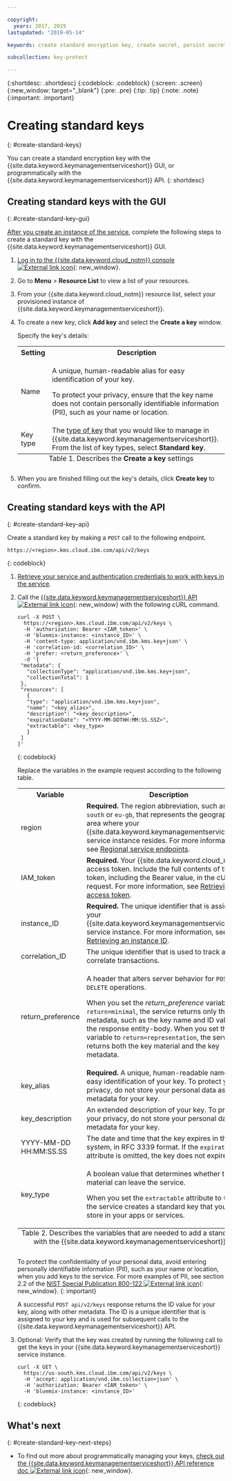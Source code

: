 ```yaml
---

copyright:
  years: 2017, 2019
lastupdated: "2019-05-14"

keywords: create standard encryption key, create secret, persist secret, create encryption key, standard encryption key API examples

subcollection: key-protect

---
```


{:shortdesc: .shortdesc}
{:codeblock: .codeblock}
{:screen: .screen}
{:new_window: target="_blank"}
{:pre: .pre}
{:tip: .tip}
{:note: .note}
{:important: .important}

# Creating standard keys
{: #create-standard-keys}

You can create a standard encryption key with the {{site.data.keyword.keymanagementserviceshort}} GUI, or programmatically with the {{site.data.keyword.keymanagementserviceshort}} API.
{: shortdesc}

## Creating standard keys with the GUI
{: #create-standard-key-gui}

[After you create an instance of the service](/docs/services/key-protect?topic=key-protect-provision), complete the following steps to create a standard key with the {{site.data.keyword.keymanagementserviceshort}} GUI.

1. [Log in to the {{site.data.keyword.cloud_notm}} console ![External link icon](../../icons/launch-glyph.svg "External link icon")](https://{DomainName}/){: new_window}.
2. Go to **Menu** &gt; **Resource List** to view a list of your resources.
3. From your {{site.data.keyword.cloud_notm}} resource list, select your provisioned instance of {{site.data.keyword.keymanagementserviceshort}}.
4. To create a new key, click **Add key** and select the **Create a key** window.

    Specify the key's details:

    <table>
      <tr>
        <th>Setting</th>
        <th>Description</th>
      </tr>
      <tr>
        <td>Name</td>
        <td>
          <p>A unique, human-readable alias for easy identification of your key.</p>
          <p>To protect your privacy, ensure that the key name does not contain personally identifiable information (PII), such as your name or location.</p>
        </td>
      </tr>
      <tr></tr>
        <td>Key type</td>
        <td>The <a href="/docs/services/key-protect/concepts?topic=key-protect-envelope-encryption#key-types">type of key</a> that you would like to manage in {{site.data.keyword.keymanagementserviceshort}}. From the list of key types, select <b>Standard key</b>.</td>
      </tr>
      <caption style="caption-side:bottom;">Table 1. Describes the <b>Create a key</b> settings</caption>
    </table>

5. When you are finished filling out the key's details, click **Create key** to confirm. 

## Creating standard keys with the API
{: #create-standard-key-api}

Create a standard key by making a `POST` call to the following endpoint.

```
https://<region>.kms.cloud.ibm.com/api/v2/keys
```
{: codeblock}

1. [Retrieve your service and authentication credentials to work with keys in the service](/docs/services/key-protect?topic=key-protect-set-up-api).

2. Call the [{{site.data.keyword.keymanagementserviceshort}} API ![External link icon](../../icons/launch-glyph.svg "External link icon")](https://{DomainName}/apidocs/key-protect){: new_window} with the following cURL command.

    ```cURL
    curl -X POST \
      https://<region>.kms.cloud.ibm.com/api/v2/keys \
      -H 'authorization: Bearer <IAM_token>' \
      -H 'bluemix-instance: <instance_ID>' \
      -H 'content-type: application/vnd.ibm.kms.key+json' \
      -H 'correlation-id: <correlation_ID>' \
      -H 'prefer: <return_preference>' \
      -d '{
     "metadata": {
       "collectionType": "application/vnd.ibm.kms.key+json",
       "collectionTotal": 1
     },
     "resources": [
       {
       "type": "application/vnd.ibm.kms.key+json",
       "name": "<key_alias>",
       "description": "<key_description>",
       "expirationDate": "<YYYY-MM-DDTHH:MM:SS.SSZ>",
       "extractable": <key_type>
       }
     ]
    }'
    ```
    {: codeblock}

    Replace the variables in the example request according to the following table.
    <table>
      <tr>
        <th>Variable</th>
        <th>Description</th>
      </tr>
      <tr>
        <td><varname>region</varname></td>
        <td><strong>Required.</strong> The region abbreviation, such as <code>us-south</code> or <code>eu-gb</code>, that represents the geographic area where your {{site.data.keyword.keymanagementserviceshort}} service instance resides. For more information, see <a href="/docs/services/key-protect?topic=key-protect-regions#service-endpoints">Regional service endpoints</a>.</td>
      </tr>
      <tr>
        <td><varname>IAM_token</varname></td>
        <td><strong>Required.</strong> Your {{site.data.keyword.cloud_notm}} access token. Include the full contents of the <code>IAM</code> token, including the Bearer value, in the cURL request. For more information, see <a href="/docs/services/key-protect?topic=key-protect-retrieve-access-token">Retrieving an access token</a>.</td>
      </tr>
      <tr>
        <td><varname>instance_ID</varname></td>
        <td><strong>Required.</strong> The unique identifier that is assigned to your {{site.data.keyword.keymanagementserviceshort}} service instance. For more information, see <a href="/docs/services/key-protect?topic=key-protect-retrieve-instance-ID">Retrieving an instance ID</a>.</td>
      </tr>
      <tr>
        <td><varname>correlation_ID</varname></td>
        <td>The unique identifier that is used to track and correlate transactions.</td>
      </tr>
      <tr>
        <td><varname>return_preference</varname></td>
        <td><p>A header that alters server behavior for <code>POST</code> and <code>DELETE</code> operations.</p><p>When you set the <em>return_preference</em> variable to <code>return=minimal</code>, the service returns only the key metadata, such as the key name and ID value, in the response entity-body. When you set the variable to <code>return=representation</code>, the service returns both the key material and the key metadata.</p></td>
      </tr>
      <tr>
        <td><varname>key_alias</varname></td>
        <td><strong>Required.</strong> A unique, human-readable name for easy identification of your key. To protect your privacy, do not store your personal data as metadata for your key.</td>
      </tr>
      <tr>
        <td><varname>key_description</varname></td>
        <td>An extended description of your key. To protect your privacy, do not store your personal data as metadata for your key.</td>
      </tr>
      <tr>
        <td><varname>YYYY-MM-DD</varname><br><varname>HH:MM:SS.SS</varname></td>
        <td>The date and time that the key expires in the system, in RFC 3339 format. If the <code>expirationDate</code> attribute is omitted, the key does not expire.</td>
      </tr>
      <tr>
        <td><varname>key_type</varname></td>
        <td>
          <p>A boolean value that determines whether the key material can leave the service.</p>
          <p>When you set the <code>extractable</code> attribute to <code>true</code>, the service creates a standard key that you can store in your apps or services.</p>
        </td>
      </tr>
        <caption style="caption-side:bottom;">Table 2. Describes the variables that are needed to add a standard key with the {{site.data.keyword.keymanagementserviceshort}} API</caption>
    </table>

    To protect the confidentiality of your personal data, avoid entering personally identifiable information (PII), such as your name or location, when you add keys to the service. For more examples of PII, see section 2.2 of the [NIST Special Publication 800-122 ![External link icon](../../icons/launch-glyph.svg "External link icon")](https://www.nist.gov/publications/guide-protecting-confidentiality-personally-identifiable-information-pii){: new_window}.
    {: important}

    A successful `POST api/v2/keys` response returns the ID value for your key, along with other metadata. The ID is a unique identifier that is assigned to your key and is used for subsequent calls to the {{site.data.keyword.keymanagementserviceshort}} API.

3. Optional: Verify that the key was created by running the following call to get the keys in your {{site.data.keyword.keymanagementserviceshort}} service instance.

    ```cURL
    curl -X GET \
      https://us-south.kms.cloud.ibm.com/api/v2/keys \
      -H 'accept: application/vnd.ibm.collection+json' \
      -H 'authorization: Bearer <IAM_token>' \
      -H 'bluemix-instance: <instance_ID>'
    ```
    {: codeblock}


## What's next
{: #create-standard-key-next-steps}

- To find out more about programmatically managing your keys, [check out the {{site.data.keyword.keymanagementserviceshort}} API reference doc ![External link icon](../../icons/launch-glyph.svg "External link icon")](https://{DomainName}/apidocs/key-protect){: new_window}.